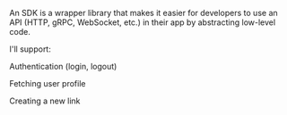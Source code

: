 
An SDK is a wrapper library that makes it easier for developers to use an API (HTTP, gRPC, WebSocket, etc.) in their app by abstracting low-level code.

I'll support:

Authentication (login, logout)

Fetching user profile

Creating a new link